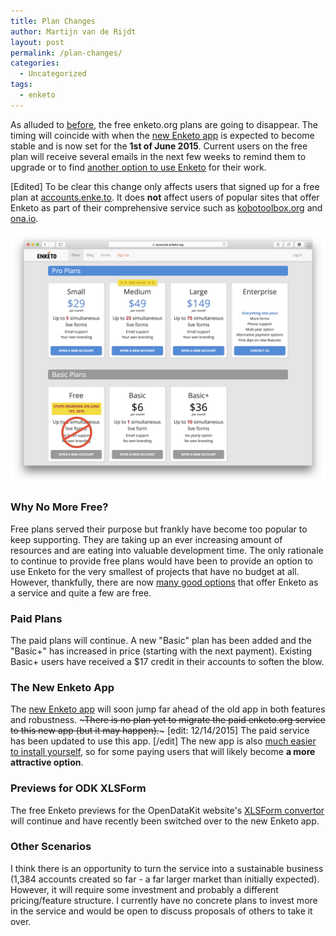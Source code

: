 ```yaml
---
title: Plan Changes
author: Martijn van de Rijdt
layout: post
permalink: /plan-changes/
categories:
  - Uncategorized
tags:
  - enketo
---
```


As alluded to [before](/now-fully-open-source), the free enketo.org plans are going to disappear. The timing will coincide with when the [new Enketo app](/enketo-express) is expected to become stable and is now set for the **1st of June 2015**. Current users on the free plan will receive several emails in the next few weeks to remind them to upgrade or to find [another option to use Enketo](https://enketo.org/#use) for their work.

[Edited] To be clear this change only affects users that signed up for a free plan at [accounts.enke.to](https://accounts.enke.to). It does **not** affect users of popular sites that offer Enketo as part of their comprehensive service such as [kobotoolbox.org](http://kobotoolbox.org) and [ona.io](https://ona.io).

[![Free Plans Going](../files/2015/04/free-gon-gon.png "Free Plans Going")](https://accounts.enke.to/)

### Why No More Free?

Free plans served their purpose but frankly have become too popular to keep supporting. They are taking up an ever increasing amount of resources and are eating into valuable development time. The only rationale to continue to provide free plans would have been to provide an option to use Enketo for the very smallest of projects that have no budget at all. However, thankfully, there are now [many good options](https://enketo.org/#tools) that offer Enketo as a service and quite a few are free. 

### Paid Plans

The paid plans will continue. A new "Basic" plan has been added and the "Basic+" has increased in price (starting with the next payment). Existing Basic+ users have received a $17 credit in their accounts to soften the blow.

### The New Enketo App

The [new Enketo app](/enketo-express) will soon jump far ahead of the old app in both features and robustness. ~~~There is no plan yet to migrate the paid enketo.org service to this new app (but it may happen).~~~ [edit: 12/14/2015] The paid service has been updated to use this app. [/edit] The new app is also [much easier to install yourself](https://github.com/enketo/enketo-express#how-to-install-a-production-server), so for some paying users that will likely become **a more attractive option**.

### Previews for ODK XLSForm

The free Enketo previews for the OpenDataKit website's [XLSForm convertor](http://opendatakit.org/xiframe/) will continue and have recently been switched over to the new Enketo app.

### Other Scenarios

I think there is an opportunity to turn the service into a sustainable business (1,384 accounts created so far - a far larger market than initially expected). However, it will require some investment and probably a different pricing/feature structure. I currently have no concrete plans to invest more in the service and would be open to discuss proposals of others to take it over.

